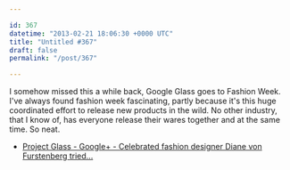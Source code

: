 ```yaml
---

id: 367
datetime: "2013-02-21 18:06:30 +0000 UTC"
title: "Untitled #367"
draft: false
permalink: "/post/367"

---
```


I somehow missed this a while back, Google Glass goes to Fashion Week. I've always found fashion week fascinating, partly because it's this huge coordinated effort to release new products in the wild. No other industry, that I know of, has everyone release their wares together and at the same time. So neat. 

 
 * [Project Glass - Google+ - Celebrated fashion designer Diane von Furstenberg tried...](https://plus.google.com/u/0/111626127367496192147/posts/gjH953mv3HE)


